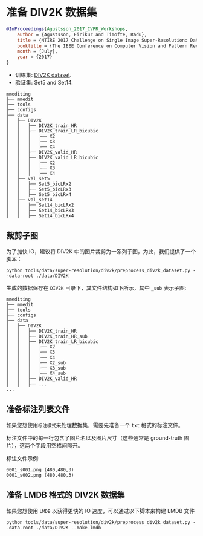 # 准备 DIV2K 数据集

<!-- [DATASET] -->

```bibtex
@InProceedings{Agustsson_2017_CVPR_Workshops,
    author = {Agustsson, Eirikur and Timofte, Radu},
    title = {NTIRE 2017 Challenge on Single Image Super-Resolution: Dataset and Study},
    booktitle = {The IEEE Conference on Computer Vision and Pattern Recognition (CVPR) Workshops},
    month = {July},
    year = {2017}
}
```

- 训练集:  [DIV2K dataset](https://data.vision.ee.ethz.ch/cvl/DIV2K/).
- 验证集:  Set5 and Set14.

```text
mmediting
├── mmedit
├── tools
├── configs
├── data
│   ├── DIV2K
│   │   ├── DIV2K_train_HR
│   │   ├── DIV2K_train_LR_bicubic
│   │   │   ├── X2
│   │   │   ├── X3
│   │   │   ├── X4
│   │   ├── DIV2K_valid_HR
│   │   ├── DIV2K_valid_LR_bicubic
│   │   │   ├── X2
│   │   │   ├── X3
│   │   │   ├── X4
│   ├── val_set5
│   │   ├── Set5_bicLRx2
│   │   ├── Set5_bicLRx3
│   │   ├── Set5_bicLRx4
│   ├── val_set14
│   │   ├── Set14_bicLRx2
│   │   ├── Set14_bicLRx3
│   │   ├── Set14_bicLRx4
```

## 裁剪子图

为了加快 IO，建议将 DIV2K 中的图片裁剪为一系列子图，为此，我们提供了一个脚本：

```shell
python tools/data/super-resolution/div2k/preprocess_div2k_dataset.py --data-root ./data/DIV2K
```

生成的数据保存在 `DIV2K` 目录下，其文件结构如下所示，其中 `_sub` 表示子图:

```text
mmediting
├── mmedit
├── tools
├── configs
├── data
│   ├── DIV2K
│   │   ├── DIV2K_train_HR
│   │   ├── DIV2K_train_HR_sub
│   │   ├── DIV2K_train_LR_bicubic
│   │   │   ├── X2
│   │   │   ├── X3
│   │   │   ├── X4
│   │   │   ├── X2_sub
│   │   │   ├── X3_sub
│   │   │   ├── X4_sub
│   │   ├── DIV2K_valid_HR
│   │   ├── ...
...
```

## 准备标注列表文件

如果您想使用`标注模式`来处理数据集，需要先准备一个 `txt` 格式的标注文件。

标注文件中的每一行包含了图片名以及图片尺寸（这些通常是 ground-truth 图片），这两个字段用空格间隔开。

标注文件示例:

```text
0001_s001.png (480,480,3)
0001_s002.png (480,480,3)
```

## 准备 LMDB 格式的 DIV2K 数据集

如果您想使用 `LMDB` 以获得更快的 IO 速度，可以通过以下脚本来构建 LMDB 文件

```shell
python tools/data/super-resolution/div2k/preprocess_div2k_dataset.py --data-root ./data/DIV2K --make-lmdb
```

